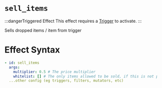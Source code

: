 # `sell_items`
:::dangerTriggered Effect
This effect requires a [Trigger](https://plugins.auxilor.io/effects/all-triggers) to activate.
:::

Sells dropped items / item from trigger

# Effect Syntax
```yaml
- id: sell_items
  args:
    multiplier: 0.5 # The price multiplier
    whitelist: [] # The only items allowed to be sold, if this is not present all items can be sold
  ...other config (eg triggers, filters, mutators, etc)
```